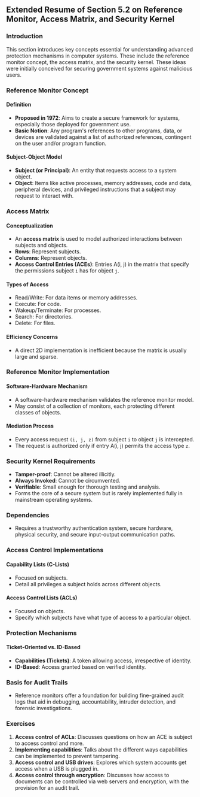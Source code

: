 ## Extended Resume of Section 5.2 on Reference Monitor, Access Matrix, and Security Kernel

### Introduction
This section introduces key concepts essential for understanding advanced protection mechanisms in computer systems. These include the reference monitor concept, the access matrix, and the security kernel. These ideas were initially conceived for securing government systems against malicious users.

### Reference Monitor Concept

#### Definition
- **Proposed in 1972**: Aims to create a secure framework for systems, especially those deployed for government use.
- **Basic Notion**: Any program's references to other programs, data, or devices are validated against a list of authorized references, contingent on the user and/or program function.

#### Subject-Object Model
- **Subject (or Principal)**: An entity that requests access to a system object.
- **Object**: Items like active processes, memory addresses, code and data, peripheral devices, and privileged instructions that a subject may request to interact with.

### Access Matrix

#### Conceptualization
- An **access matrix** is used to model authorized interactions between subjects and objects.
- **Rows**: Represent subjects.
- **Columns**: Represent objects.
- **Access Control Entries (ACEs)**: Entries A(i, j) in the matrix that specify the permissions subject `i` has for object `j`.

#### Types of Access
- Read/Write: For data items or memory addresses.
- Execute: For code.
- Wakeup/Terminate: For processes.
- Search: For directories.
- Delete: For files.

#### Efficiency Concerns
- A direct 2D implementation is inefficient because the matrix is usually large and sparse.

### Reference Monitor Implementation

#### Software-Hardware Mechanism
- A software-hardware mechanism validates the reference monitor model.
- May consist of a collection of monitors, each protecting different classes of objects.

#### Mediation Process
- Every access request `(i, j, z)` from subject `i` to object `j` is intercepted.
- The request is authorized only if entry A(i, j) permits the access type `z`.

### Security Kernel Requirements
- **Tamper-proof**: Cannot be altered illicitly.
- **Always Invoked**: Cannot be circumvented.
- **Verifiable**: Small enough for thorough testing and analysis.
- Forms the core of a secure system but is rarely implemented fully in mainstream operating systems.

### Dependencies
- Requires a trustworthy authentication system, secure hardware, physical security, and secure input-output communication paths.

### Access Control Implementations

#### Capability Lists (C-Lists)
- Focused on subjects.
- Detail all privileges a subject holds across different objects.

#### Access Control Lists (ACLs)
- Focused on objects.
- Specify which subjects have what type of access to a particular object.

### Protection Mechanisms

#### Ticket-Oriented vs. ID-Based
- **Capabilities (Tickets)**: A token allowing access, irrespective of identity.
- **ID-Based**: Access granted based on verified identity.

### Basis for Audit Trails
- Reference monitors offer a foundation for building fine-grained audit logs that aid in debugging, accountability, intruder detection, and forensic investigations.

### Exercises
1. **Access control of ACLs**: Discusses questions on how an ACE is subject to access control and more.
2. **Implementing capabilities**: Talks about the different ways capabilities can be implemented to prevent tampering.
3. **Access control and USB drives**: Explores which system accounts get access when a USB is plugged in.
4. **Access control through encryption**: Discusses how access to documents can be controlled via web servers and encryption, with the provision for an audit trail.
